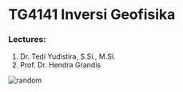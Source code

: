 # TG4141 Inversi Geofisika
### Lectures:
  1. Dr. Tedi Yudistira, S.Si., M.Si.
  2. Prof. Dr. Hendra Grandis


![random](https://github.com/iqram1337/geophysical_inversion/assets/70354749/be481435-f032-40ba-9810-8d3d3b9f3c01)
